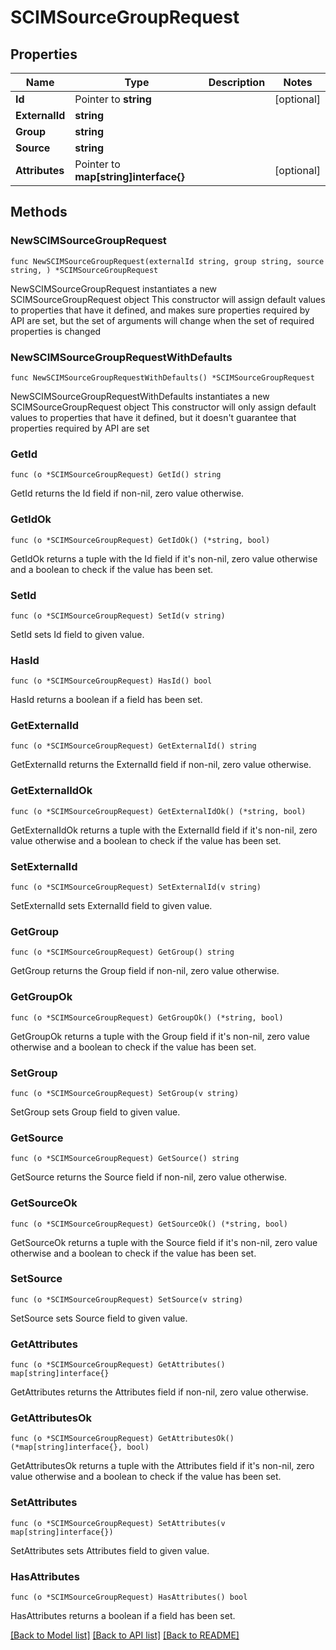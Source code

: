 # SCIMSourceGroupRequest

## Properties

Name | Type | Description | Notes
------------ | ------------- | ------------- | -------------
**Id** | Pointer to **string** |  | [optional] 
**ExternalId** | **string** |  | 
**Group** | **string** |  | 
**Source** | **string** |  | 
**Attributes** | Pointer to **map[string]interface{}** |  | [optional] 

## Methods

### NewSCIMSourceGroupRequest

`func NewSCIMSourceGroupRequest(externalId string, group string, source string, ) *SCIMSourceGroupRequest`

NewSCIMSourceGroupRequest instantiates a new SCIMSourceGroupRequest object
This constructor will assign default values to properties that have it defined,
and makes sure properties required by API are set, but the set of arguments
will change when the set of required properties is changed

### NewSCIMSourceGroupRequestWithDefaults

`func NewSCIMSourceGroupRequestWithDefaults() *SCIMSourceGroupRequest`

NewSCIMSourceGroupRequestWithDefaults instantiates a new SCIMSourceGroupRequest object
This constructor will only assign default values to properties that have it defined,
but it doesn't guarantee that properties required by API are set

### GetId

`func (o *SCIMSourceGroupRequest) GetId() string`

GetId returns the Id field if non-nil, zero value otherwise.

### GetIdOk

`func (o *SCIMSourceGroupRequest) GetIdOk() (*string, bool)`

GetIdOk returns a tuple with the Id field if it's non-nil, zero value otherwise
and a boolean to check if the value has been set.

### SetId

`func (o *SCIMSourceGroupRequest) SetId(v string)`

SetId sets Id field to given value.

### HasId

`func (o *SCIMSourceGroupRequest) HasId() bool`

HasId returns a boolean if a field has been set.

### GetExternalId

`func (o *SCIMSourceGroupRequest) GetExternalId() string`

GetExternalId returns the ExternalId field if non-nil, zero value otherwise.

### GetExternalIdOk

`func (o *SCIMSourceGroupRequest) GetExternalIdOk() (*string, bool)`

GetExternalIdOk returns a tuple with the ExternalId field if it's non-nil, zero value otherwise
and a boolean to check if the value has been set.

### SetExternalId

`func (o *SCIMSourceGroupRequest) SetExternalId(v string)`

SetExternalId sets ExternalId field to given value.


### GetGroup

`func (o *SCIMSourceGroupRequest) GetGroup() string`

GetGroup returns the Group field if non-nil, zero value otherwise.

### GetGroupOk

`func (o *SCIMSourceGroupRequest) GetGroupOk() (*string, bool)`

GetGroupOk returns a tuple with the Group field if it's non-nil, zero value otherwise
and a boolean to check if the value has been set.

### SetGroup

`func (o *SCIMSourceGroupRequest) SetGroup(v string)`

SetGroup sets Group field to given value.


### GetSource

`func (o *SCIMSourceGroupRequest) GetSource() string`

GetSource returns the Source field if non-nil, zero value otherwise.

### GetSourceOk

`func (o *SCIMSourceGroupRequest) GetSourceOk() (*string, bool)`

GetSourceOk returns a tuple with the Source field if it's non-nil, zero value otherwise
and a boolean to check if the value has been set.

### SetSource

`func (o *SCIMSourceGroupRequest) SetSource(v string)`

SetSource sets Source field to given value.


### GetAttributes

`func (o *SCIMSourceGroupRequest) GetAttributes() map[string]interface{}`

GetAttributes returns the Attributes field if non-nil, zero value otherwise.

### GetAttributesOk

`func (o *SCIMSourceGroupRequest) GetAttributesOk() (*map[string]interface{}, bool)`

GetAttributesOk returns a tuple with the Attributes field if it's non-nil, zero value otherwise
and a boolean to check if the value has been set.

### SetAttributes

`func (o *SCIMSourceGroupRequest) SetAttributes(v map[string]interface{})`

SetAttributes sets Attributes field to given value.

### HasAttributes

`func (o *SCIMSourceGroupRequest) HasAttributes() bool`

HasAttributes returns a boolean if a field has been set.


[[Back to Model list]](../README.md#documentation-for-models) [[Back to API list]](../README.md#documentation-for-api-endpoints) [[Back to README]](../README.md)


